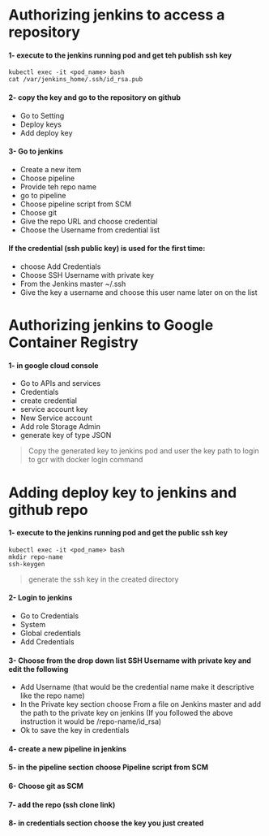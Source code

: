 # Authorizing jenkins to access a repository
#### 1- execute to the jenkins running pod and get teh publish ssh key
```
kubectl exec -it <pod_name> bash
cat /var/jenkins_home/.ssh/id_rsa.pub
```
#### 2- copy the key and go to the repository on github
- Go to Setting
- Deploy keys
- Add deploy key
#### 3- Go to jenkins
- Create a new item
- Choose pipeline
- Provide teh repo name
- go to pipeline
- Choose pipeline script from SCM
- Choose git
- Give the repo URL and choose credential
- Choose the Username from credential list
#### If the credential (ssh public key) is used for the first time:
- choose Add Credentials
- Choose SSH Username with private key
- From the Jenkins master ~/.ssh
- Give the key a username and choose this user name later on on the list

# Authorizing jenkins to Google Container Registry
#### 1- in google cloud console
  - Go to APIs and services 
  - Credentials
  - create credential 
  - service account key 
  - New Service account
  - Add role Storage Admin
  - generate key of type JSON
> Copy the generated key to jenkins pod and user the 
> key path to login to gcr with docker login command

# Adding deploy key to jenkins and github repo
#### 1- execute to the jenkins running pod and get the public ssh key
```
kubectl exec -it <pod_name> bash
mkdir repo-name
ssh-keygen 
```
> generate the ssh key in the created directory
#### 2- Login to jenkins 
  - Go to Credentials 
  - System
  - Global credentials
  - Add Credentials
#### 3- Choose from the drop down list SSH Username with private key and edit the following 
- Add Username (that would be the credential name make it descriptive like the repo name)
- In the Private key section choose From a file on Jenkins master and add the path to the private key on jenkins (If you followed the above instruction it would be /repo-name/id_rsa)
- Ok to save the key in credentials 
#### 4- create a new pipeline in jenkins
#### 5- in the pipeline section choose Pipeline script from SCM
#### 6- Choose git as SCM 
#### 7- add the repo (ssh clone link)
#### 8- in credentials section choose the key you just created
    